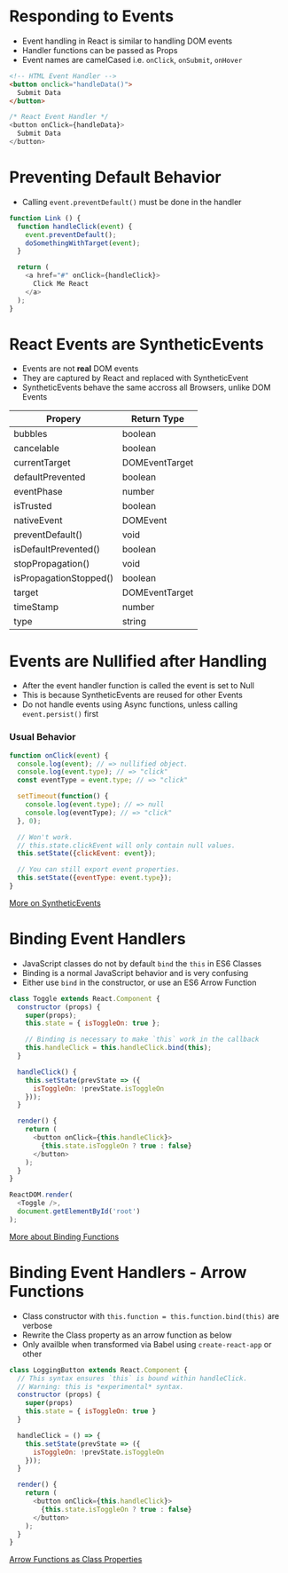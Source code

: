 # Responding to Events

* Event handling in React is similar to handling DOM events
* Handler functions can be passed as Props
* Event names are camelCased i.e. `onClick`, `onSubmit`, `onHover`

```html
<!-- HTML Event Handler -->
<button onclick="handleData()">
  Submit Data
</button>
```

```javascript
/* React Event Handler */
<button onClick={handleData}>
  Submit Data
</button>
```

# Preventing Default Behavior

* Calling `event.preventDefault()` must be done in the handler

```javascript
function Link () {
  function handleClick(event) {
    event.preventDefault();
    doSomethingWithTarget(event);
  }

  return (
    <a href="#" onClick={handleClick}>
      Click Me React
    </a>
  );
}
```

# React Events are SyntheticEvents

* Events are not **real** DOM events
* They are captured by React and replaced with SyntheticEvent
* SyntheticEvents behave the same accross all Browsers, unlike DOM Events

| Propery                | Return Type    |
|------------------------|----------------|
| bubbles                | boolean        |
| cancelable             | boolean        |
| currentTarget          | DOMEventTarget |
| defaultPrevented       | boolean        |
| eventPhase             | number         |
| isTrusted              | boolean        |
| nativeEvent            | DOMEvent       |
| preventDefault()       | void           |
| isDefaultPrevented()   | boolean        |
| stopPropagation()      | void           |
| isPropagationStopped() | boolean        |
| target                 | DOMEventTarget |
| timeStamp              | number         |
| type                   | string         |

# Events are Nullified after Handling

* After the event handler function is called the event is set to Null
* This is because SyntheticEvents are reused for other Events
* Do not handle events using Async functions, unless calling `event.persist()` first

### Usual Behavior

```javascript
function onClick(event) {
  console.log(event); // => nullified object.
  console.log(event.type); // => "click"
  const eventType = event.type; // => "click"

  setTimeout(function() {
    console.log(event.type); // => null
    console.log(eventType); // => "click"
  }, 0);

  // Won't work.
  // this.state.clickEvent will only contain null values.
  this.setState({clickEvent: event});

  // You can still export event properties.
  this.setState({eventType: event.type});
}
```

[More on SyntheticEvents](https://reactjs.org/docs/events.html)

# Binding Event Handlers

* JavaScript classes do not by default `bind` the `this` in ES6 Classes
* Binding is a normal JavaScript behavior and is very confusing
* Either use `bind` in the constructor, or use an ES6 Arrow Function

```javascript
class Toggle extends React.Component {
  constructor (props) {
    super(props);
    this.state = { isToggleOn: true };

    // Binding is necessary to make `this` work in the callback
    this.handleClick = this.handleClick.bind(this);
  }

  handleClick() {
    this.setState(prevState => ({
      isToggleOn: !prevState.isToggleOn
    }));
  }

  render() {
    return (
      <button onClick={this.handleClick}>
        {this.state.isToggleOn ? true : false}
      </button>
    );
  }
}

ReactDOM.render(
  <Toggle />,
  document.getElementById('root')
);
```

[More about Binding Functions](https://developer.mozilla.org/en-US/docs/Web/JavaScript/Reference/Global_objects/Function/bind)

# Binding Event Handlers - Arrow Functions

* Class constructor with `this.function = this.function.bind(this)` are verbose
* Rewrite the Class property as an arrow function as below
* Only availble when transformed via Babel using `create-react-app` or other

```javascript
class LoggingButton extends React.Component {
  // This syntax ensures `this` is bound within handleClick.
  // Warning: this is *experimental* syntax.
  constructor (props) {
    super(props)
    this.state = { isToggleOn: true }
  }

  handleClick = () => {
    this.setState(prevState => ({
      isToggleOn: !prevState.isToggleOn
    }));
  }

  render() {
    return (
      <button onClick={this.handleClick}>
        {this.state.isToggleOn ? true : false}
      </button>
    );
  }
}
```

[Arrow Functions as Class Properties](https://medium.com/quick-code/react-quick-tip-use-class-properties-and-arrow-functions-to-avoid-binding-this-to-methods-29628aca2e25)
